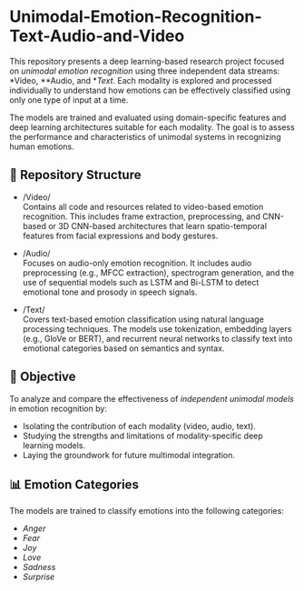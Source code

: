 # Unimodal-Emotion-Recognition-Text-Audio-and-Video


This repository presents a deep learning-based research project focused on *unimodal emotion recognition* using three independent data streams: *Video, **Audio, and **Text*. Each modality is explored and processed individually to understand how emotions can be effectively classified using only one type of input at a time.

The models are trained and evaluated using domain-specific features and deep learning architectures suitable for each modality. The goal is to assess the performance and characteristics of unimodal systems in recognizing human emotions.

## 📁 Repository Structure

- /Video/  
  Contains all code and resources related to video-based emotion recognition. This includes frame extraction, preprocessing, and CNN-based or 3D CNN-based architectures that learn spatio-temporal features from facial expressions and body gestures.

- /Audio/  
  Focuses on audio-only emotion recognition. It includes audio preprocessing (e.g., MFCC extraction), spectrogram generation, and the use of sequential models such as LSTM and Bi-LSTM to detect emotional tone and prosody in speech signals.

- /Text/  
  Covers text-based emotion classification using natural language processing techniques. The models use tokenization, embedding layers (e.g., GloVe or BERT), and recurrent neural networks to classify text into emotional categories based on semantics and syntax.

## 🎯 Objective

To analyze and compare the effectiveness of *independent unimodal models* in emotion recognition by:
- Isolating the contribution of each modality (video, audio, text).
- Studying the strengths and limitations of modality-specific deep learning models.
- Laying the groundwork for future multimodal integration.

## 📊 Emotion Categories

The models are trained to classify emotions into the following categories:
- *Anger*
- *Fear*
- *Joy*
- *Love*
- *Sadness*
- *Surprise*

